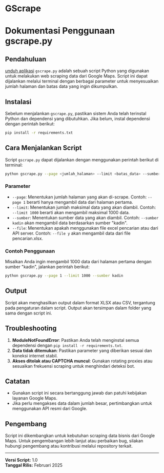 # GScrape
# Dokumentasi Penggunaan gscrape.py

## Pendahuluan
[unduh aplikasi](https://drive.bps.go.id/s/LP7KyjwzPgeGYqn)
`gscrape.py` adalah sebuah script Python yang digunakan untuk melakukan web scraping data dari Google Maps. Script ini dapat dijalankan melalui terminal dengan berbagai parameter untuk menyesuaikan jumlah halaman dan batas data yang ingin dikumpulkan.

## Instalasi
Sebelum menjalankan `gscrape.py`, pastikan sistem Anda telah terinstal Python dan dependensi yang dibutuhkan. Jika belum, instal dependensi dengan perintah berikut:

```bash
pip install -r requirements.txt
```

## Cara Menjalankan Script
Script `gscrape.py` dapat dijalankan dengan menggunakan perintah berikut di terminal:

```bash
python gscrape.py --page <jumlah_halaman> --limit <batas_data> --sumber <sumber_data> --file <sumber_data>
```

### Parameter
- `--page`: Menentukan jumlah halaman yang akan di-scrape. Contoh: `--page 1` berarti hanya mengambil data dari halaman pertama.
- `--limit`: Menentukan jumlah maksimal data yang akan diambil. Contoh: `--limit 1000` berarti akan mengambil maksimal 1000 data.
- `--sumber`: Menentukan sumber data yang akan diambil. Contoh: `--sumber kadin` akan mengambil data berdasarkan sumber "kadin".
- `--file`: Menentukan apakah menggunakan file excel pencarian atau dari API server. Contoh: `--file y` akan mengambil data dari file pencarian.xlsx.

### Contoh Penggunaan
Misalkan Anda ingin mengambil 1000 data dari halaman pertama dengan sumber "kadin", jalankan perintah berikut:

```bash
python gscrape.py --page 1 --limit 1000 --sumber kadin
```

## Output
Script akan menghasilkan output dalam format XLSX atau CSV, tergantung pada pengaturan dalam script. Output akan tersimpan dalam folder yang sama dengan script ini.

## Troubleshooting
1. **ModuleNotFoundError**: Pastikan Anda telah menginstal semua dependensi dengan `pip install -r requirements.txt`.
2. **Data tidak ditemukan**: Pastikan parameter yang diberikan sesuai dan koneksi internet stabil.
3. **Akses ditolak atau CAPTCHA muncul**: Gunakan rotating proxies atau sesuaikan frekuensi scraping untuk menghindari deteksi bot.

## Catatan
- Gunakan script ini secara bertanggung jawab dan patuhi kebijakan layanan Google Maps.
- Jika perlu mengakses data dalam jumlah besar, pertimbangkan untuk menggunakan API resmi dari Google.

## Pengembang
Script ini dikembangkan untuk kebutuhan scraping data bisnis dari Google Maps. Untuk pengembangan lebih lanjut atau perbaikan bug, silakan hubungi pengembang atau kontribusi melalui repository terkait.

---
**Versi Script:** 1.0  
**Tanggal Rilis:** Februari 2025

